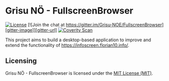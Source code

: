 Grisu NÖ - FullscreenBrowser
============
[![License][license-image]][license-url] [![Join the chat at https://gitter.im/Grisu-NOE/FullscreenBrowser][gitter-image]][gitter-url] [![Coverity Scan][coverity-image]][coverity-url]

This project aims to build a desktop-based application to improve and extend the functionality of https://infoscreen.florian10.info/.

Licensing
---------

Grisu NÖ - FullscreenBrowser is licensed under the [MIT License (MIT)](LICENSE).

[license-image]: https://img.shields.io/github/license/grisu-noe/FullscreenBrowser.svg?style=flat-square
[license-url]: LICENSE

[gitter-image]: https://img.shields.io/gitter/room/nwjs/nw.js.svg?style=flat-square
[gitter-url]: https://gitter.im/Grisu-NOE/FullscreenBrowser?utm_source=badge&utm_medium=badge&utm_campaign=pr-badge&utm_content=badge

[coverity-image]: https://img.shields.io/coverity/scan/10985.svg?style=flat-square
[coverity-url]: https://scan.coverity.com/projects/grisu-noe-fullscreenbrowser
